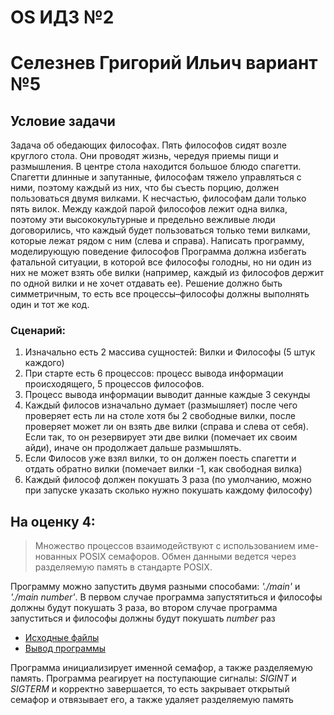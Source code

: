 # OS ИДЗ №2
# Селезнев Григорий Ильич вариант №5

## Условие задачи

Задача об обедающих философах. 
Пять философов сидят возле круглого стола. Они проводят жизнь, чередуя приемы пищи и размышления. В центре стола находится большое блюдо спагетти. Спагетти длинные и запутанные, философам тяжело управляться с ними, поэтому каждый из них, что бы съесть порцию, должен пользоваться двумя вилками. К несчастью, философам дали только пять вилок. Между каждой парой философов лежит одна вилка, поэтому эти высококультурные и предельно вежливые люди договорились, что каждый будет пользоваться только теми вилками, которые лежат рядом с ним (слева и справа). Написать программу, моделирующую поведение философов Программа должна избегать фатальной ситуации, в которой все философы голодны, но ни один из них не может взять обе вилки (например, каждый из философов держит по одной вилки и не хочет отдавать ее). Решение должно быть симметричным, то есть все процессы–философы должны выполнять один и тот же код.

### Сценарий:
1. Изначально есть 2 массива сущностей: Вилки и Философы (5 штук каждого)
2. При старте есть 6 процессов: процесс вывода информации происходящего, 5 процессов философов.
3. Процесс вывода информации выводит данные каждые 3 секунды
4. Каждый филосов изначально думает (размышляет) после чего проверяет есть ли на столе хотя бы 2 свободные вилки, после проверяет может ли он взять две вилки (справа и слева от себя). Если так, то он резервирует эти две вилки (помечает их своим айди), иначе он продолжает дальше размышлять.
5. Если Филосов уже взял вилки, то он должен поесть спагетти и отдать обратно вилки (помечает вилки -1, как свободная вилка)
6. Каждый философ должен покушать 3 раза (по умолчанию, можно при запуске указать сколько нужно покушать каждому философу)

## На оценку 4:
> Множество процессов взаимодействуют с использованием име- нованных POSIX семафоров. Обмен данными ведется через разделяемую память в стандарте POSIX.

Программу можно запустить двумя разными способами: *'./main'* и *'./main number'*. В первом случае программа запустятиться и философы должны будут покушать 3 раза, во втором случае программа запуститься и философы должны будут покушать *number* раз

* [Исходные файлы](https://github.com/Grisha1232/OS_IDZ2/tree/main/4)
* [Вывод программы](https://github.com/Grisha1232/OS_IDZ2/blob/main/4/output_4.md)

Программа инициализирует именной семафор, а также разделяемую память. Программа реагирует на поступающие сигналы: *SIGINT* и *SIGTERM* и корректно завершается, то есть закрывает открытый семафор и отвязывает его, а также удаляет разделяемую память



